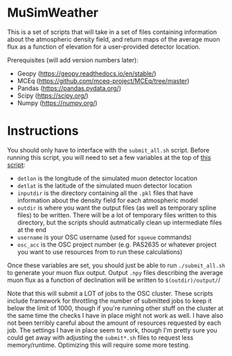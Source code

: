 # MuSimWeather
This is a set of scripts that will take in a set of files containing information about the atmospheric density field, and return maps of the average muon flux as a function of elevation for a user-provided detector location.

Prerequisites (will add version numbers later):
- Geopy (https://geopy.readthedocs.io/en/stable/)
- MCEq (https://github.com/mceq-project/MCEq/tree/master)
- Pandas (https://pandas.pydata.org/)
- Scipy (https://scipy.org/)
- Numpy (https://numpy.org/)

# Instructions
You should only have to interface with the `submit_all.sh` script. Before running this script, you will need to set a few variables at the top of [this script](https://github.com/williamluszczak/MuSimWeather/blob/main/submit_all.sh#L3-L7):
- `detlon` is the longitude of the simulated muon detector location
- `detlat` is the latitude of the simulated muon detector location
- `inputdir` is the directory containing all the `.pkl` files that have information about the density field for each atmospheric model
- `outdir` is where you want the output files (as well as temporary spline files) to be written. There will be a lot of temporary files written to this directory, but the scripts should autmatically clean up intermediate files at the end
- `username` is your OSC username (used for `squeue` commands)
- `osc_acc` is the OSC project number (e.g. PAS2635 or whatever project you want to use resources from to run these calculations)

Once these variables are set, you should just be able to run `./submit_all.sh` to generate your muon flux output. Output `.npy` files describing the average muon flux as a function of declination will be written to `$(outdir)/output/`/ 
 
Note that this will submit a LOT of jobs to the OSC cluster. These scripts include framework for throttling the number of submitted jobs to keep it below the limit of 1000, though if you're running other stuff on the cluster at the same time the checks I have in place might not work as well. I have also not been terribly careful about the amount of resources requested by each job. The settings I have in place seem to work, though I'm pretty sure you could get away with adjusting the `submit*.sh` files to request less memory/runtime. Optimizing this will require some more testing. 
